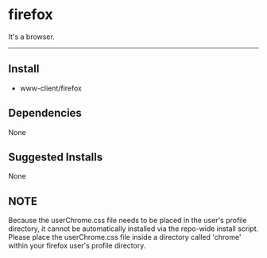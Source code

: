 # firefox

It's a browser.

-------------------------------------------------------------------------------

## Install

- www-client/firefox

## Dependencies

None

## Suggested Installs

None

## NOTE

Because the userChrome.css file needs to be placed in the user's profile
directory, it cannot be automatically installed via the repo-wide install
script. Please place the userChrome.css file inside a directory called 'chrome'
within your firefox user's profile directory.
